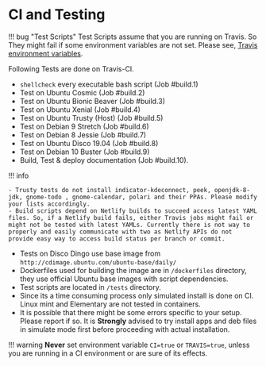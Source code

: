 # CI and Testing

!!! bug "Test Scripts"
    Test Scripts assume that you are running on Travis. So They might fail if some environment variables are not set. Please see, [Travis environment variables](https://docs.travis-ci.com/user/environment-variables/).

Following Tests are done on Travis-CI.

- `shellcheck` every executable bash script (Job #build.1)
- Test on Ubuntu Cosmic (Job #build.2)
- Test on Ubuntu Bionic Beaver (Job #build.3)
- Test on Ubuntu Xenial (Job #build.4)
- Test on Ubuntu Trusty (Host) (Job #build.5)
- Test on Debian 9 Stretch (Job #build.6)
- Test on Debian 8 Jessie (Job #build.7)
- Test on Ubuntu Disco 19.04 (Job #build.8)
- Test on Debian 10 Buster (Job #build.9)
- Build, Test & deploy documentation (Job #build.10).

!!! info

    - Trusty tests do not install indicator-kdeconnect, peek, openjdk-8-jdk, gnome-todo , gnome-calendar, polari and their PPAs. Please modify your lists accordingly.
    - Build scripts depend on Netlify builds to succeed access latest YAML files. So, if a Netlify build fails, either Travis jobs might fail or might not be tested with latest YAMLs. Currently there is not way to properly and easily communicate with two as Netlify APIs do not provide easy way to access build status per branch or commit.

- Tests on Disco Dingo use base image from `http://cdimage.ubuntu.com/ubuntu-base/daily/`
- Dockerfiles used for building the image are in `/dockerfiles` directory, they use official Ubuntu base images with script dependencies.
- Test scripts are located in `/tests` directory.
- Since its a time consuming process only simulated install is done on CI. Linux mint and Elementary are not tested in containers.
- It is possible that there might be some errors specific to your setup. Please report if so. It is **Strongly** advised to try install apps and deb files in simulate mode first before proceeding with actual installation.

!!! warning
    **Never** set environment variable `CI=true` or `TRAVIS=true`, unless you are running in a CI environment or are sure of its effects.
